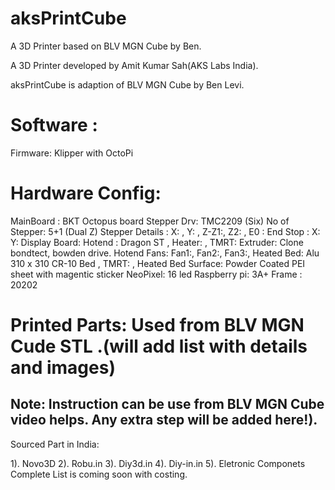 # aksPrintCube
A 3D Printer based on BLV MGN Cube by Ben.

A 3D Printer developed by Amit Kumar Sah(AKS Labs India).

aksPrintCube is adaption of BLV MGN Cube by Ben Levi. 

# Software :
Firmware: Klipper with OctoPi 
# Hardware Config: 
   MainBoard : BKT Octopus board
   Stepper Drv: TMC2209 (Six)
   No of Stepper: 5+1 (Dual Z)
   Stepper Details : X: , Y: , Z-Z1:, Z2: , E0 : 
   End Stop : X: Y: 
   Display Board: 
   Hotend : Dragon ST , Heater: , TMRT: 
   Extruder: Clone bondtect, bowden drive. 
   Hotend Fans: Fan1:, Fan2:, Fan3:,
   Heated Bed: Alu 310 x 310 CR-10 Bed , TMRT: , 
   Heated Bed Surface: Powder Coated PEI sheet with magentic sticker
   NeoPixel: 16 led
   Raspberry pi: 3A+
   Frame : 20202
   
 # Printed Parts: Used from BLV MGN Cude STL .(will add list with details and images)
 ## Note: Instruction can be use from BLV MGN Cube video helps. Any extra step will be added here!).
   
   Sourced Part in India:
   
   1). Novo3D
   2). Robu.in
   3). Diy3d.in
   4). Diy-in.in
   5). Eletronic Componets
   Complete List is coming soon with costing. 
   
   
